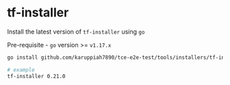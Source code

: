 # tf-installer

Install the latest version of `tf-installer` using `go`

Pre-requisite - `go` version >= `v1.17.x`

```bash
go install github.com/karuppiah7890/tce-e2e-test/tools/installers/tf-installer

# example
tf-installer 0.21.0
```
